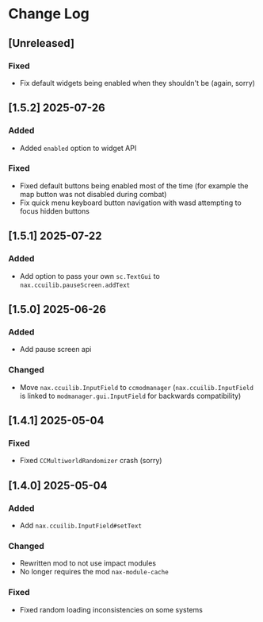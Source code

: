 <!-- markdownlint-disable MD013 MD024 -->

# Change Log

## [Unreleased]

### Fixed

- Fix default widgets being enabled when they shouldn't be (again, sorry)

## [1.5.2] 2025-07-26

### Added

- Added `enabled` option to widget API

### Fixed

- Fixed default buttons being enabled most of the time (for example the map button was not disabled during combat)
- Fix quick menu keyboard button navigation with wasd attempting to focus hidden buttons

## [1.5.1] 2025-07-22

### Added

- Add option to pass your own `sc.TextGui` to `nax.ccuilib.pauseScreen.addText`

## [1.5.0] 2025-06-26

### Added

- Add pause screen api

### Changed 

- Move `nax.ccuilib.InputField` to `ccmodmanager` (`nax.ccuilib.InputField` is linked to `modmanager.gui.InputField` for backwards compatibility)

## [1.4.1] 2025-05-04

### Fixed

- Fixed `CCMultiworldRandomizer` crash (sorry)

## [1.4.0] 2025-05-04

### Added

- Add `nax.ccuilib.InputField#setText`

### Changed

- Rewritten mod to not use impact modules
- No longer requires the mod `nax-module-cache`

### Fixed

- Fixed random loading inconsistencies on some systems
